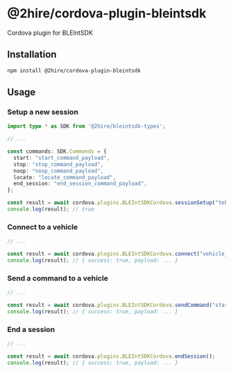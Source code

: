 # @2hire/cordova-plugin-bleintsdk

Cordova plugin for BLEIntSDK

## Installation

```sh
npm install @2hire/cordova-plugin-bleintsdk
```

## Usage

### Setup a new session

```ts
import type * as SDK from '@2hire/bleintsdk-types';

// ...

const commands: SDK.Commands = {
  start: "start_command_payload",
  stop: "stop_command_payload",
  noop: "noop_command_payload",
  locate: "locate_command_payload",
  end_session: "end_session_command_payload",
};

const result = await cordova.plugins.BLEIntSDKCordova.sessionSetup("token", commands, "pubKey");
console.log(result); // true
```

### Connect to a vehicle

```ts
// ...

const result = await cordova.plugins.BLEIntSDKCordova.connect("vehicle_identifier");
console.log(result); // { success: true, payload: ... }
```

### Send a command to a vehicle

```ts
// ...

const result = await cordova.plugins.BLEIntSDKCordova.sendCommand("start");
console.log(result); // { success: true, payload: ... }
```

### End a session

```ts
// ...

const result = await cordova.plugins.BLEIntSDKCordova.endSession();
console.log(result); // { success: true, payload: ... }
```

